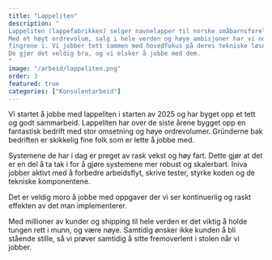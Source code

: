 ```yaml
---
title: "Lappeliten"
description: "
Lappeliten (lappefabrikken) selger navnelapper til norske småbarnsforeldre. 
Med et høyt ordrevolum, salg i hele verden og høye ambisjoner har vi nok å henge 
fingrene i. Vi jobber tett sammen med hovedfokus på deres tekniske løsninger. 
De gjør det veldig bra, og vi elsker å jobbe med dem.
"
image: "/arbeid/lappeliten.png"
order: 3
featured: true
categories: ["Konsulentarbeid"]
---
```


Vi startet å jobbe med lappeliten i starten av 2025 og har byget opp et tett og
godt sammarbeid. Lappeliten har over de siste årene bygget opp en fantastisk
bedrift med stor omsetning og høye ordrevolumer. Gründerne bak bedriften er
skikkelig fine folk som er lette å jobbe med.

Systemene de har i dag er preget av rask vekst og høy fart. Dette gjør at det er
en del å ta tak i for å gjøre systemene mer robust og skalerbart. Iniva jobber aktivt
med å forbedre arbeidsflyt, skrive tester, styrke koden og de tekniske komponentene.

Det er veldig moro å jobbe med oppgaver der vi ser kontinuerlig og raskt effekten
av det man implementerer.

Med millioner av kunder og shipping til hele verden er det viktig å holde tungen
rett i munn, og være nøye. Samtidig ønsker ikke kunden å bli stående stille, så
vi prøver samtidig å sitte fremoverlent i stolen når vi jobber.
